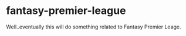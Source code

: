 # fantasy-premier-league

Well..eventually this will do something related to Fantasy Premier Leage.
